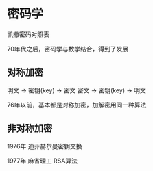 # 密码学

凯撒密码对照表

70年代之后，密码学与数学结合，得到了发展

## 对称加密
明文 -> 密钥(key) -> 密文
密文 -> 密钥(key) -> 明文

76年以前，基本都是对称加密，加解密用同一种算法


## 非对称加密
1976年 迪菲赫尔曼密钥交换

1977年 麻省理工 RSA算法
